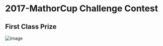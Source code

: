# 2017-MathorCup Challenge Contest

## First Class Prize

![image](https://github.com/ranery/2017_MathorCup/blob/master/MathorCup.jpg)

